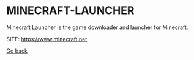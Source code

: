# MINECRAFT-LAUNCHER

 Minecraft Launcher is the game downloader and launcher for Minecraft.
 
 SITE: https://www.minecraft.net

 [Go back](https://portable-linux-apps.github.io/apps.html)
